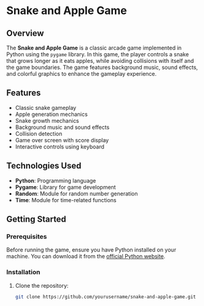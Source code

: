 # Snake and Apple Game

## Overview

The **Snake and Apple Game** is a classic arcade game implemented in Python using the `pygame` library. In this game, the player controls a snake that grows longer as it eats apples, while avoiding collisions with itself and the game boundaries. The game features background music, sound effects, and colorful graphics to enhance the gameplay experience.

## Features

- Classic snake gameplay
- Apple generation mechanics
- Snake growth mechanics
- Background music and sound effects
- Collision detection
- Game over screen with score display
- Interactive controls using keyboard

## Technologies Used

- **Python**: Programming language
- **Pygame**: Library for game development
- **Random**: Module for random number generation
- **Time**: Module for time-related functions

## Getting Started

### Prerequisites

Before running the game, ensure you have Python installed on your machine. You can download it from the [official Python website](https://www.python.org/downloads/).

### Installation

1. Clone the repository:
   ```bash
   git clone https://github.com/yourusername/snake-and-apple-game.git

   

